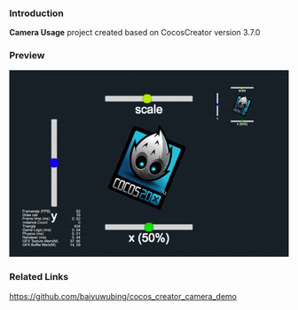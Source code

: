 ### Introduction

**Camera Usage** project created based on CocosCreator version 3.7.0

### Preview
![image](../../../gif/202203/2022030203.gif)

### Related Links
https://github.com/baiyuwubing/cocos_creator_camera_demo